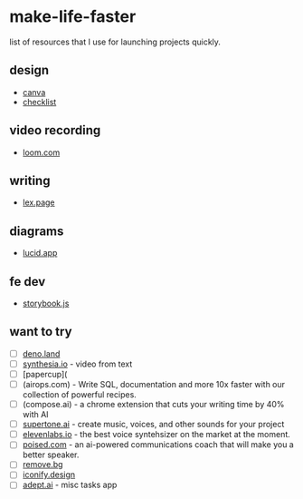 # make-life-faster
list of resources that I use for launching projects quickly.

## design
- [canva](https://www.canva.com/logos/)
- [checklist](https://www.checklist.design/)

## video recording
- [loom.com](https://www.loom.com/looms/videos)

## writing
- [lex.page](https://lex.page/~)

## diagrams
- [lucid.app](https://lucid.app/documents#/dashboard)

## fe dev
- [storybook.js](https://storybook.js.org/)


## want to try
- [ ] [deno.land](https://deno.land/)
- [ ] [synthesia.io](https://www.synthesia.io/) - video from text
- [ ] [papercup](
- [ ] (airops.com) - Write SQL, documentation and more 10x faster with our collection of powerful recipes.
- [ ] (compose.ai) - a chrome extension that cuts your writing time by 40% with AI
- [ ] [supertone.ai](https://supertone.ai/) - create music, voices, and other sounds for your project
- [ ] [elevenlabs.io](https://beta.elevenlabs.io/) - the best voice syntehsizer on the market at the moment.
- [ ] [poised.com](poised.com) - an ai-powered communications coach that will make you a better speaker.
- [ ] [remove.bg](https://www.remove.bg/)
- [ ] [iconify.design](https://iconify.design/)
- [ ] [adept.ai](https://www.adept.ai/) - misc tasks app
